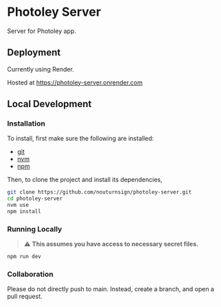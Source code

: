 # Photoley Server

Server for Photoley app.

## Deployment

Currently using Render.

Hosted at https://photoley-server.onrender.com

## Local Development

### Installation

To install, first make sure the following are installed:

- [git](https://git-scm.com/)
- [nvm](https://github.com/nvm-sh/nvm)
- [npm](https://www.npmjs.com/)

Then, to clone the project and install its dependencies,

```sh
git clone https://github.com/nouturnsign/photoley-server.git
cd photoley-server
nvm use
npm install
```

### Running Locally

> :warning: **This assumes you have access to necessary secret files.**

```sh
npm run dev
```

### Collaboration

Please do not directly push to main. Instead, create a branch, and open a pull request.
